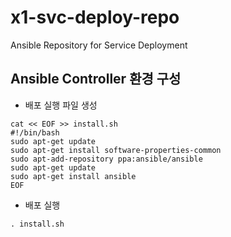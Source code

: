 # x1-svc-deploy-repo
Ansible Repository for Service Deployment

## Ansible Controller 환경 구성
- 배포 실행 파일 생성
```
cat << EOF >> install.sh
#!/bin/bash
sudo apt-get update
sudo apt-get install software-properties-common
sudo apt-add-repository ppa:ansible/ansible
sudo apt-get update
sudo apt-get install ansible
EOF
```
- 배포 실행 
```
. install.sh
```

